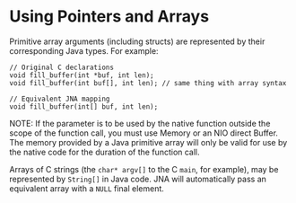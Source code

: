 Using Pointers and Arrays
=========================

Primitive array arguments (including structs) are represented by their corresponding Java types. For example:
 
    // Original C declarations
    void fill_buffer(int *buf, int len);
    void fill_buffer(int buf[], int len); // same thing with array syntax

    // Equivalent JNA mapping
    void fill_buffer(int[] buf, int len);

NOTE: If the parameter is to be used by the native function outside the scope of the function call, you must use Memory or an NIO direct Buffer. The memory provided by a Java primitive array will only be valid for use by the native code for the duration of the function call.

Arrays of C strings (the `char* argv[]` to the C `main`, for example), may be represented by `String[]` in Java code. JNA will automatically pass an equivalent array with a `NULL` final element.


